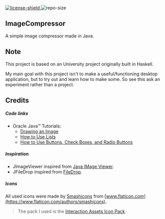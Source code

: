 [license]: https://github.com/Azzerial/ImageCompressor/tree/master/LICENSE
[license-shield]: https://img.shields.io/badge/License-Apache%202.0-lightgrey.svg
[repo-size]: https://img.shields.io/github/repo-size/Azzerial/ImageCompressor?label=Size

[ ![license-shield][] ][license]
![repo-size]

## ImageCompressor

A simple image compressor made in Java.

## Note

This project is based on an University project originally built in Haskell.

My main goal with this project isn't to make a useful/functioning desktop application, but to try out and learn how to make some. So see this ask an experiment rather than a project.

## Credits

##### Code links

* Oracle Java™ Tutorials:
  * [Drawing an Image](https://docs.oracle.com/javase/tutorial/2d/images/drawimage.html)
  * [How to Use Lists](https://docs.oracle.com/javase/tutorial/uiswing/components/list.html)
  * [How to Use Buttons, Check Boxes, and Radio Buttons](https://docs.oracle.com/javase/tutorial/uiswing/components/button.html)

##### Inspiration

* JImageViewer inspired from [Java IMage Viewer](https://windows.lucutech.com/ReadArticle/Read.html#614823-java-image-viewer.html).
* JFileDrop inspired from [FileDrop](http://www.iharder.net/current/java/filedrop/).

##### Icons

All used icons were made by [Smashicons](https://smashicons.com/) from [www.flaticon.com](https://www.flaticon.com/authors/smashicons).

> The pack I used is the [Interaction Assets Icon Pack](https://www.flaticon.com/packs/interaction-assets-2).